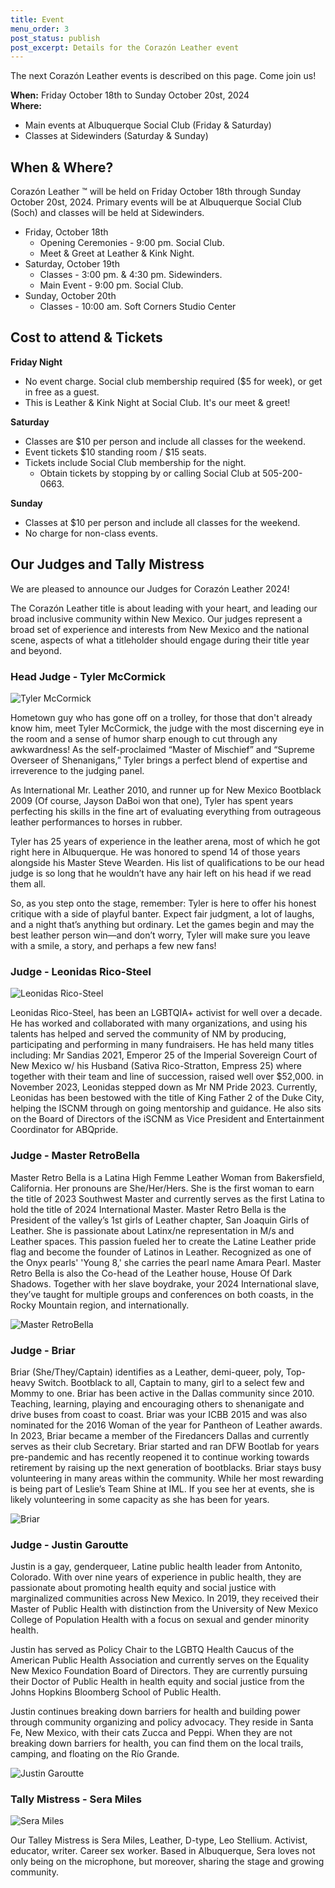 ```yaml
---
title: Event
menu_order: 3
post_status: publish
post_excerpt: Details for the Corazón Leather event
---
```


The next Corazón Leather events is described on this page. Come join us!

**When:** Friday October 18th to Sunday October 20st, 2024 <br>
**Where:**
* Main events at Albuquerque Social Club (Friday & Saturday)
* Classes at Sidewinders (Saturday & Sunday)


## When & Where?

Corazón Leather &#8482; will be held on Friday October 18th through Sunday October 20st, 2024. Primary events will be at Albuquerque Social Club (Soch) and classes will be held at Sidewinders.
* Friday, October 18th
	* Opening Ceremonies - 9:00 pm. Social Club.
	* Meet & Greet at Leather & Kink Night.
* Saturday, October 19th
	* Classes - 3:00 pm. & 4:30 pm. Sidewinders.
	* Main Event - 9:00 pm. Social Club.
* Sunday, October 20th
	* Classes - 10:00 am. Soft Corners Studio Center


## Cost to attend & Tickets

**Friday Night**
* No event charge. Social club membership required ($5 for week), or get in free as a guest.
* This is Leather & Kink Night at Social Club. It's our meet & greet!

**Saturday**
* Classes are $10 per person and include all classes for the weekend.
* Event tickets $10 standing room / $15 seats.
* Tickets include Social Club membership for the night.
	* Obtain tickets by stopping by or calling Social Club at 505-200-0663.

**Sunday**
* Classes at $10 per person and include all classes for the weekend.
* No charge for non-class events.


## Our Judges and Tally Mistress

We are pleased to announce our Judges for Corazón Leather 2024!

The Corazón Leather title is about leading with your heart, and leading our broad inclusive community within New Mexico. Our judges represent a broad set of experience and interests from New Mexico and the national scene, aspects of what a titleholder should engage during their title year and beyond.

### Head Judge - Tyler McCormick

![Tyler McCormick](/_images/judges/tyler-mccormick.jpg "Tyler McCormick, Judge")

Hometown guy who has gone off on a trolley, for those that don't already know him, meet Tyler McCormick, the judge with the most discerning eye in the room and a sense of humor sharp enough to cut through any awkwardness! As the self-proclaimed “Master of Mischief” and “Supreme Overseer of Shenanigans,” Tyler brings a perfect blend of expertise and irreverence to the judging panel. 

As International Mr. Leather 2010, and runner up for New Mexico Bootblack 2009 (Of course, Jayson DaBoi won that one), Tyler has spent years perfecting his skills in the fine art of evaluating everything from outrageous leather performances to horses in rubber.  

Tyler has 25 years of experience in the leather arena, most of which he got right here in Albuquerque. He was honored to spend 14 of those years alongside his Master Steve Wearden. His list of qualifications to be our head judge is so long that he wouldn’t have any hair left on his head if we read them all. 

So, as you step onto the stage, remember: Tyler is here to offer his honest critique with a side of playful banter. Expect fair judgment, a lot of laughs, and a night that’s anything but ordinary. Let the games begin and may the best leather person win—and don’t worry, Tyler will make sure you leave with a smile, a story, and perhaps a few new fans! 

### Judge - Leonidas Rico-Steel

![Leonidas Rico-Steel](/_images/judges/leonidas-rico-steel.jpeg "Leonidas Rico-Steel, Judge")

Leonidas Rico-Steel, has been an LGBTQIA+ activist for well over a decade. He has worked and collaborated with many organizations, and using his talents has helped and served the community of NM by producing, participating and performing in many fundraisers. He has held many titles including: Mr Sandias 2021, Emperor 25 of the Imperial Sovereign Court of New Mexico w/ his Husband (Sativa Rico-Stratton, Empress 25) where together with their team and line of succession, raised well over $52,000. in November 2023, Leonidas stepped down as Mr NM Pride 2023. 
Currently, Leonidas has been bestowed with the title of King Father 2 of the Duke City, helping the ISCNM through on going mentorship and guidance. He also sits on the Board of Directors of the iSCNM as Vice President and Entertainment Coordinator for ABQpride.

### Judge - Master RetroBella


Master Retro Bella is a Latina High Femme Leather Woman from Bakersfield, California. Her pronouns are She/Her/Hers. She is the first woman to earn the title of 2023 Southwest Master and currently serves as the first Latina to hold the title of 2024 International Master. Master Retro Bella is the President of the valley’s 1st girls of Leather chapter, San Joaquin Girls of Leather. She is passionate about Latinx/ne representation in M/s and Leather spaces. This passion fueled her to create the Latine Leather pride flag and become the founder of Latinos in Leather. Recognized as one of the Onyx pearls' 'Young 8,' she carries the pearl name Amara Pearl. Master Retro Bella is also the Co-head of the Leather house, House Of Dark Shadows. Together with her slave boydrake, your 2024 International slave, they’ve taught for multiple groups and conferences on both coasts, in the Rocky Mountain region, and internationally.

![Master RetroBella](/_images/judges/master-retrobella.jpg "Master RetroBella, Judge")

### Judge - Briar

Briar (She/They/Captain) identifies as a Leather, demi-queer, poly, Top-heavy Switch. Bootblack to all, Captain to many, girl to a select few and Mommy to one. Briar has been active in the Dallas community since 2010. Teaching, learning, playing and encouraging others to shenanigate and drive buses from coast to coast.
Briar was your ICBB 2015 and was also nominated for the 2016 Woman of the year for Pantheon of Leather awards. In 2023, Briar became a member of the Firedancers Dallas and currently serves as their club Secretary. Briar started and ran DFW Bootlab for years pre-pandemic and has recently reopened it to continue working towards retirement by raising up the next generation of bootblacks.
Briar stays busy volunteering in many areas within the community. While her most rewarding is being part of Leslie’s Team Shine at IML. If you see her at events, she is likely volunteering in some capacity as she has been for years.

![Briar](/_images/judges/briar.jpg "Briar, Judge")

### Judge - Justin Garoutte

Justin is a gay, genderqueer, Latine public health leader from Antonito, Colorado. With over nine years of experience in public health, they are passionate about promoting health equity and social justice with marginalized communities across New Mexico. In 2019, they received their Master of Public Health with distinction from the University of New Mexico College of Population Health with a focus on sexual and gender minority health.

Justin has served as Policy Chair to the LGBTQ Health Caucus of the American Public Health Association and currently serves on the Equality New Mexico Foundation Board of Directors. They are currently pursuing their Doctor of Public Health in health equity and social justice from the Johns Hopkins Bloomberg School of Public Health.

Justin continues breaking down barriers for health and building power through community organizing and policy advocacy. They reside in Santa Fe, New Mexico, with their cats Zucca and Peppi. When they are not breaking down barriers for health, you can find them on the local trails, camping, and floating on the Río Grande.

![Justin Garoutte](/_images/judges/justin-garoutte.jpg "Justin Garoutte, Judge")

### Tally Mistress - Sera Miles

![Sera Miles](/_images/judges/sera-miles.png "Sera Miles, Tally Mistress")

Our Talley Mistress is Sera Miles, Leather, D-type, Leo Stellium. Activist, educator, writer. Career sex worker. Based in Albuquerque, Sera loves not only being on the microphone, but moreover, sharing the stage and growing community.
